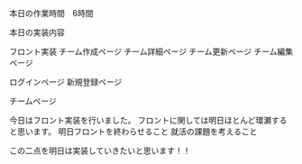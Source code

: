 本日の作業時間　6時間


本日の実装内容

フロント実装
チーム作成ページ
チーム詳細ページ
チーム更新ページ
チーム編集ページ

ログインページ
新規登録ページ

チームページ


今日はフロント実装を行いました。
フロントに関しては明日ほとんど環瀬すると思います。
明日フロントを終わらせること
就活の課題を考えること

この二点を明日は実装していきたいと思います！！
